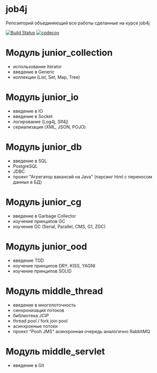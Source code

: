 # job4j
Репозиторий объединяющий все работы сделанные на курсе job4j

[![Build Status](https://www.travis-ci.com/DDobrovolskiy/job4j.svg?branch=master)](https://www.travis-ci.com/DDobrovolskiy/job4j)
[![codecov](https://codecov.io/gh/DDobrovolskiy/job4j/branch/master/graph/badge.svg?token=J00S19M9SK)](https://codecov.io/gh/DDobrovolskiy/job4j)

# Модуль junior_collection
- использование Iterator
- введение в Generic
- коллекции (List, Set, Map, Tree)
# Модуль junior_io
- введение в IO
- введение в Socket
- логирование (Log4j, Slf4j)
- сериализация (XML, JSON, POJO)
# Модуль junior_db
- введение в SQL
- PostgreSQL
- JDBC
- проект "Агрегатор вакансий на Java" (парсинг html c переносом данных в БД)
# Модуль junior_cg
- введение в Garbage Collector
- изучение принципов GC
- изучение GC (Serial, Parallel, CMS, G1, ZGC)
# Модуль junior_ood
- введение TDD
- изучение принципов DRY, KISS, YAGNI
- изучение принципов SOLID 
# Модуль middle_thread
- введение в многопоточность
- синхронизация потоков
- библиотека JCIP
- thread pool / fork join pool
- асинхронные потоки
- проект "Pooh JMS" асинхронная очередь аналогично RabbitMQ
# Модуль middle_servlet
- введение в Git
